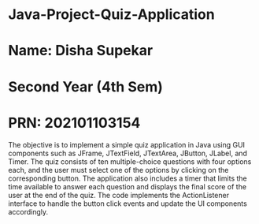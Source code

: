 # Java-Project-Quiz-Application
# Name: Disha Supekar
# Second Year (4th Sem)
# PRN: 202101103154
The objective is to implement a simple quiz application in Java using GUI components
such as JFrame, JTextField, JTextArea, JButton, JLabel, and Timer. The quiz consists of ten
multiple-choice questions with four options each, and the user must select one of the options by
clicking on the corresponding button. The application also includes a timer that limits the time
available to answer each question and displays the final score of the user at the end of the quiz.
The code implements the ActionListener interface to handle the button click events and update
the UI components accordingly.
